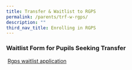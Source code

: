 ```yaml
---
title: Transfer & Waitlist to RGPS
permalink: /parents/trf-w-rgps/
description: ""
third_nav_title: Enrolling in RGPS
---
```

### Waitlist Form for Pupils Seeking Transfer


 [Rgps waitlist application](https://go.gov.sg/rgps-waitlist-application)